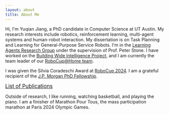 ```yaml
---
layout: about
title: About Me
---
```


Hi, I'm Yuqian Jiang, a PhD candidate in Computer Science at UT Austin. My research interests include robotics, reinforcement learning, multi-agent systems and human-robot interaction. My dissertation is on Task Planning and Learning for General-Purpose Service Robots. I'm in the [Learning Agents Research Group](http://www.cs.utexas.edu/~larg/index.php/Learning_Agents_Research_Group) under the supervision of Prof. Peter Stone. I have worked on the [Building Wide Intelligence Project](http://www.cs.utexas.edu/~larg/bwi_web/), and I am currently the team leader of our [RoboCup@Home team](https://www.cs.utexas.edu/~AustinVilla/athome/). 

I was given the Silvia Coradeschi Award at [RoboCup 2024](https://cns.utexas.edu/news/features/robot-soccer-and-more-ut-students-best-competition-eindhoven). I am a grateful recipient of the [J.P. Morgan PhD Fellowship](https://www.jpmorgan.com/technology/artificial-intelligence/research-awards/phd-fellowship-2021).

[<span style="font-size:larger;">List of Publications</span>](https://yuqianjiang.us/publications.html)

Outside of research, I like running, watching basketball, and playing the piano. I am a finisher of Marathon Pour Tous, the mass participation marathon at Paris 2024 Olympic Games.
